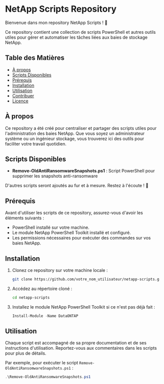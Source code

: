 # NetApp Scripts Repository

Bienvenue dans mon repository NetApp Scripts ! 🚀

Ce repository contient une collection de scripts PowerShell et autres outils utiles pour gérer et automatiser les tâches liées aux baies de stockage NetApp.

## Table des Matières

- [À propos](#à-propos)
- [Scripts Disponibles](#scripts-disponibles)
- [Prérequis](#prérequis)
- [Installation](#installation)
- [Utilisation](#utilisation)
- [Contribuer](#contribuer)
- [Licence](#licence)

## À propos

Ce repository a été créé pour centraliser et partager des scripts utiles pour l'administration des baies NetApp. Que vous soyez un administrateur système ou un ingénieur stockage, vous trouverez ici des outils pour faciliter votre travail quotidien.

## Scripts Disponibles

- **Remove-OldAntiRansomwareSnapshots.ps1** : Script PowerShell pour supprimer les snapshots anti-ransomware 

D'autres scripts seront ajoutés au fur et à mesure. Restez à l'écoute ! 📡

## Prérequis

Avant d'utiliser les scripts de ce repository, assurez-vous d'avoir les éléments suivants :

- PowerShell installé sur votre machine.
- Le module NetApp PowerShell Toolkit installé et configuré.
- Les permissions nécessaires pour exécuter des commandes sur vos baies NetApp.

## Installation

1. Clonez ce repository sur votre machine locale :
    ```bash
    git clone https://github.com/votre_nom_utilisateur/netapp-scripts.git
    ```

2. Accédez au répertoire cloné :
    ```bash
    cd netapp-scripts
    ```

3. Installez le module NetApp PowerShell Toolkit si ce n'est pas déjà fait :
    ```powershell
    Install-Module -Name DataONTAP
    ```

## Utilisation

Chaque script est accompagné de sa propre documentation et de ses instructions d'utilisation. Reportez-vous aux commentaires dans les scripts pour plus de détails.

Par exemple, pour exécuter le script `Remove-OldAntiRansomwareSnapshots.ps1` :
```powershell
.\Remove-OldAntiRansomwareSnapshots.ps1
